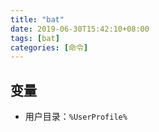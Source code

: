 ```yaml
---
title: "bat"
date: 2019-06-30T15:42:10+08:00
tags: [bat]
categories: [命令]
---
```


## 变量
- 用户目录：`%UserProfile%`